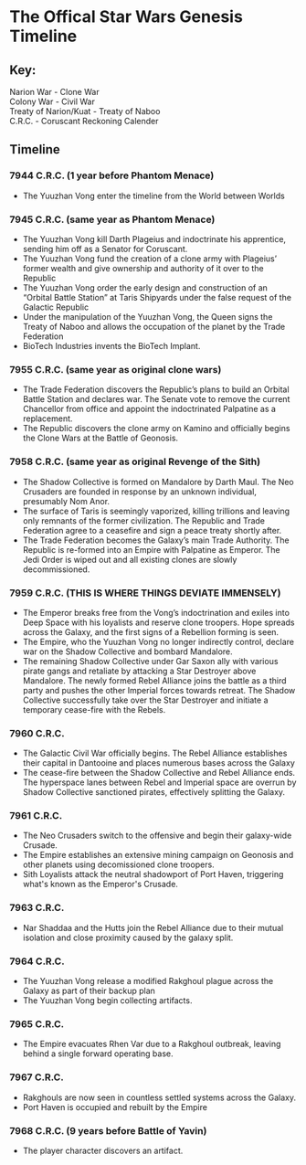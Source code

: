 # The Offical Star Wars Genesis Timeline <br />

## Key: <br />
Narion War - Clone War <br />
Colony War - Civil War <br />
Treaty of Narion/Kuat - Treaty of Naboo <br />
C.R.C. - Coruscant Reckoning Calender <br />

## Timeline

### 7944 C.R.C. (1 year before Phantom Menace)
- The Yuuzhan Vong enter the timeline from the World between Worlds

### 7945 C.R.C. (same year as Phantom Menace)
- The Yuuzhan Vong kill Darth Plageius and indoctrinate his apprentice, sending him off as a Senator for Coruscant.
- The Yuuzhan Vong fund the creation of a clone army with Plageius’ former wealth and give ownership and authority of it over to the Republic
- The Yuuzhan Vong order the early design and construction of an “Orbital Battle Station” at Taris Shipyards under the false request of the Galactic Republic
- Under the manipulation of the Yuuzhan Vong, the Queen signs the Treaty of Naboo and allows the occupation of the planet by the Trade Federation
- BioTech Industries invents the BioTech Implant.

### 7955 C.R.C. (same year as original clone wars)
- The Trade Federation discovers the Republic’s plans to build an Orbital Battle Station and declares war. The Senate vote to remove the current Chancellor from office and appoint the indoctrinated Palpatine as a replacement.
- The Republic discovers the clone army on Kamino and officially begins the Clone Wars at the Battle of Geonosis.

### 7958 C.R.C. (same year as original Revenge of the Sith)
- The Shadow Collective is formed on Mandalore by Darth Maul. The Neo Crusaders are founded in response by an unknown individual, presumably Nom Anor.
- The surface of Taris is seemingly vaporized, killing trillions and leaving only remnants of the former civilization. The Republic and Trade Federation agree to a ceasefire and sign a peace treaty shortly after.
- The Trade Federation becomes the Galaxy’s main Trade Authority. The Republic is re-formed into an Empire with Palpatine as Emperor. The Jedi Order is wiped out and all existing clones are slowly decommissioned.

### 7959 C.R.C. (THIS IS WHERE THINGS DEVIATE IMMENSELY)
- The Emperor breaks free from the Vong’s indoctrination and exiles into Deep Space with his loyalists and reserve clone troopers. Hope spreads across the Galaxy, and the first signs of a Rebellion forming is seen.
- The Empire, who the Yuuzhan Vong no longer indirectly control, declare war on the Shadow Collective and bombard Mandalore. 
- The remaining Shadow Collective under Gar Saxon ally with various pirate gangs and retaliate by attacking a Star Destroyer above Mandalore. The newly formed Rebel Alliance joins the battle as a third party and pushes the other Imperial forces towards retreat. The Shadow Collective successfully take over the Star Destroyer and initiate a temporary cease-fire with the Rebels.

### 7960 C.R.C.
- The Galactic Civil War officially begins. The Rebel Alliance establishes their capital in Dantooine and places numerous bases across the Galaxy
- The cease-fire between the Shadow Collective and Rebel Alliance ends. The hyperspace lanes between Rebel and Imperial space are overrun by Shadow Collective sanctioned pirates, effectively splitting the Galaxy. 

### 7961 C.R.C.
- The Neo Crusaders switch to the offensive and begin their galaxy-wide Crusade.
- The Empire establishes an extensive mining campaign on Geonosis and other planets using decomissioned clone troopers.
- Sith Loyalists attack the neutral shadowport of Port Haven, triggering what's known as the Emperor's Crusade.

### 7963 C.R.C.
- Nar Shaddaa and the Hutts join the Rebel Alliance due to their mutual isolation and close proximity caused by the galaxy split.

### 7964 C.R.C.
- The Yuuzhan Vong release a modified Rakghoul plague across the Galaxy as part of their backup plan
- The Yuuzhan Vong begin collecting artifacts.

### 7965 C.R.C.
- The Empire evacuates Rhen Var due to a Rakghoul outbreak, leaving behind a single forward operating base.

### 7967 C.R.C.
- Rakghouls are now seen in countless settled systems across the Galaxy.
- Port Haven is occupied and rebuilt by the Empire

### 7968 C.R.C. (9 years before Battle of Yavin)
- The player character discovers an artifact.



